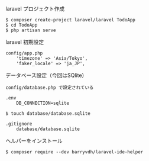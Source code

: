 laravel プロジェクト作成

```
$ composer create-project laravel/laravel TodoApp
$ cd TodoApp
$ php artisan serve
```

laravel 初期設定
```
config/app.php
    'timezone' => 'Asia/Tokyo',
    'faker_locale' => 'ja_JP',
```

データベース設定（今回はSQlite）
```
config/database.php で設定されている

.env
    DB_CONNECTION=sqlite

$ touch database/database.sqlite

.gitignore
    database/database.sqlite
```

ヘルパーをインストール
```
$ composer require --dev barryvdh/laravel-ide-helper   
```

